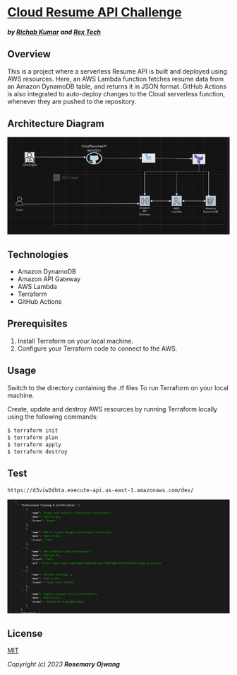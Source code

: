 # [Cloud Resume API Challenge](https://cloudresumeapi.dev/)
_**by [Richab Kumar](https://github.com/rishabkumar7/cloud-resume-api) and [Rex Tech](https://x.com/REXTECH_/status/1810292176410308726)**_

## Overview
This is a project where a serverless Resume API is built and deployed using AWS resources. Here, an AWS Lambda function fetches resume data from an Amazon DynamoDB table, and returns it in JSON format. GitHub Actions is also integrated to auto-deploy changes to the Cloud serverless function, whenever they are pushed to the repository. 

## Architecture Diagram
![Architecture Diagram](image.png)

## Technologies
- Amazon DynamoDB
- Amazon API Gateway
- AWS Lambda
- Terraform
- GitHub Actions 


## Prerequisites
1. Install Terraform on your local machine.
2. Configure your Terraform code to connect to the AWS.

## Usage
Switch to the directory containing the .tf files 
To run Terraform on your local machine.

Create, update and destroy AWS resources by running Terraform locally using the following commands:
```
$ terraform init
$ terraform plan
$ terraform apply
$ terraform destroy
```

## Test
```
https://d3viw2dbta.execute-api.us-east-1.amazonaws.com/dev/

```
![resumedata](image-1.png)

## License
[MIT](https://opensource.org/license/mit)

_Copyright (c) 2023 **Rosemary Ojwang**_
